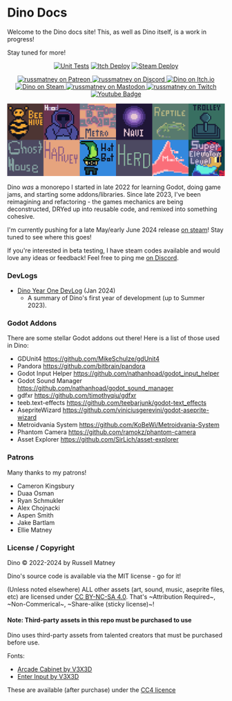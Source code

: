 # Dino Docs

Welcome to the Dino docs site! This, as well as Dino itself, is a work in progress!

Stay tuned for more!

<p align="center">
  <a href="https://github.com/russmatney/dino/actions/workflows/unit_tests.yml"><img alt="Unit Tests" src="https://github.com/russmatney/dino/actions/workflows/unit_tests.yml/badge.svg" /></a>
  <a href="https://github.com/russmatney/dino/actions/workflows/itch_build_and_deploy.yml"><img alt="Itch Deploy" src="https://github.com/russmatney/dino/actions/workflows/itch_build_and_deploy.yml/badge.svg" /></a>
  <a href="https://github.com/russmatney/dino/actions/workflows/steam_build_and_deploy.yml"><img alt="Steam Deploy" src="https://github.com/russmatney/dino/actions/workflows/steam_build_and_deploy.yml/badge.svg" /></a>
 </p>

<p align="center">
<a href="https://www.patreon.com/russmatney">
<img alt="russmatney on Patreon" src=https://img.shields.io/badge/Patreon-Support%20this%20Project-%23f1465a?style=for-the-badge />
</a>
<a href="https://discord.gg/xZHWtGfAvF">
<img alt="russmatney on Discord" src="https://img.shields.io/discord/758750490015563776?style=for-the-badge&logo=discord&logoColor=fff&label=discord" />
</a>
<a href="https://russmatney.itch.io/dino">
<img alt="Dino on Itch.io" src="https://img.shields.io/badge/dino%20-%20?style=for-the-badge&logo=itch.io&logoColor=fff&label=itch.io&color=ef99ab" />
</a>
<a href="https://store.steampowered.com/app/2589550/Dino/">
<img alt="Dino on Steam" src="https://img.shields.io/badge/add%20to%20wishlist%20-%20?style=for-the-badge&logo=steam&label=steam&color=55abef" />
</a>
 <a href="https://mastodon.gamedev.place/@russmatney">
   <img alt="russmatney on Mastodon" src="https://img.shields.io/badge/Mastodon-teal?style=for-the-badge&logo=mastodon&logoColor=white" />
 </a>
 <a href="https://www.twitch.tv/russmatney">
   <img alt="russmatney on Twitch" src="https://img.shields.io/badge/Twitch-purple?style=for-the-badge&logo=twitch&logoColor=white" />
 </a>
<a href="https://www.youtube.com/@russmatney">
  <img src="https://img.shields.io/badge/Youtube-red?style=for-the-badge&logo=youtube&logoColor=white" alt="Youtube Badge"/>
</a>
</p>

<img src="images/all_icons_bg_8x.png" alt="Dino Games and Addons"/>

Dino _was_ a monorepo I started in late 2022 for learning Godot, doing game
jams, and starting some addons/libraries. Since late 2023, I've been reimagining
and refactoring - the games mechanics are being deconstructed, DRYed up into
reusable code, and remixed into something cohesive.

I'm currently pushing for a late May/early June 2024 release [on steam](https://store.steampowered.com/app/2589550/Dino/)! Stay tuned to see where this goes!

If you're interested in beta testing, I have steam codes available and would love any
ideas or feedback! Feel free to ping me [on Discord](https://discord.gg/xZHWtGfAvF).

### DevLogs

- [Dino Year One DevLog](https://www.youtube.com/watch?v=9cyAnNLGrZI) (Jan 2024)
  - A summary of Dino's first year of development (up to Summer 2023).

### Godot Addons

There are some stellar Godot addons out there! Here is a list of those used in Dino:

- GDUnit4
https://github.com/MikeSchulze/gdUnit4
- Pandora
https://github.com/bitbrain/pandora
- Godot Input Helper
https://github.com/nathanhoad/godot_input_helper
- Godot Sound Manager
https://github.com/nathanhoad/godot_sound_manager
- gdfxr
https://github.com/timothyqiu/gdfxr
- teeb.text-effects
https://github.com/teebarjunk/godot-text_effects
- AsepriteWizard
https://github.com/viniciusgerevini/godot-aseprite-wizard
- Metroidvania System
https://github.com/KoBeWi/Metroidvania-System
- Phantom Camera
https://github.com/ramokz/phantom-camera
- Asset Explorer
https://github.com/SirLich/asset-explorer

### Patrons

Many thanks to my patrons!

- Cameron Kingsbury
- Duaa Osman
- Ryan Schmukler
- Alex Chojnacki
- Aspen Smith
- Jake Bartlam
- Ellie Matney

### License / Copyright

Dino © 2022-2024 by Russell Matney

Dino's source code is available via the MIT license - go for it!

(Unless noted elsewhere) ALL other assets (art, sound, music, aseprite files,
etc) are licensed under [CC BY-NC-SA 4.0](https://creativecommons.org/licenses/by-nc-sa/4.0/).
That's ~Attribution Required~, ~Non-Commerical~, ~Share-alike (sticky license)~!

#### Note: Third-party assets in this repo must be purchased to use

Dino uses third-party assets from talented creators that must be purchased before use.

Fonts:

- [Arcade Cabinet by V3X3D](https://v3x3d.itch.io/arcade-cabinet)
- [Enter Input by V3X3D](https://v3x3d.itch.io/enter-input)

These are available (after purchase) under the [CC4 licence](https://creativecommons.org/licenses/by/4.0/legalcode)
